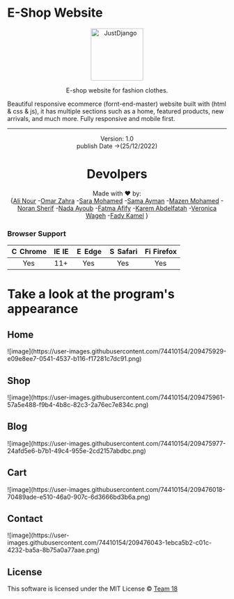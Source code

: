 # E-Shop Website
<p align="center">
  <p align="center">
    <a href="https://webprojectcs3.000webhostapp.com/index.html" target="_blank">
      <img src="https://webprojectcs3.000webhostapp.com/img/logo.svg" alt="JustDjango" height="120">
    </a>
  </p>
  <p align="center">
    E-shop website for fashion clothes.
  </p>
</p>

Beautiful responsive ecommerce (fornt-end-master) website built with (html & css & js), it has multiple sections such as a home, featured products, new arrivals, and much more. Fully responsive and mobile first.


---

<div align="center">
<p align="center"> Version: 1.0<br> publish Date ->(25/12/2022)</p>
  
# Devolpers

<p align="center"> Made with ❤ by: <br>{<a href="https://www.linkedin.com/in/ali-nour-3309581b9/">Ali Nour</a> -<a href="https://www.linkedin.com/in/omar-zahra-0021941a8/">Omar Zahra</a> -<a href="https://www.linkedin.com/in/saramohamedean/">Sara Mohamed</a> -<a href="https://www.linkedin.com/in/sama-ayman-830926233/">Sama Ayman</a> -<a href="https://www.linkedin.com/in/mazen-mohamed-9a0b88240">Mazen Mohamed</a> -<a href="https://www.linkedin.com/in/noran-sherif-7282a2235/">Noran Sherif</a> -<a href="https://www.linkedin.com/in/nadaa-ayoub-a5954a246/">Nada Ayoub</a> -<a href="https://www.linkedin.com/in/fatma-afify-76b4a6214">Fatma Afify</a> -<a href="https://www.linkedin.com/in/karem-abdelfatah-b70515248/">Karem Abdelfatah</a> -<a href="https://www.linkedin.com/in/vero-wageh-2392a8226">Veronica Wageh</a> -<a href="https://www.linkedin.com/in/fady-undefined-74a6a825b">Fady Kamel</a>  }</p>
</div>

### Browser Support
| <img src="https://user-images.githubusercontent.com/1215767/34348387-a2e64588-ea4d-11e7-8267-a43365103afe.png" alt="Chrome" width="16px" height="16px" /> Chrome | <img src="https://user-images.githubusercontent.com/1215767/34348590-250b3ca2-ea4f-11e7-9efb-da953359321f.png" alt="IE" width="16px" height="16px" /> IE | <img src="https://user-images.githubusercontent.com/1215767/34348380-93e77ae8-ea4d-11e7-8696-9a989ddbbbf5.png" alt="Edge" width="16px" height="16px" /> Edge | <img src="https://user-images.githubusercontent.com/1215767/34348394-a981f892-ea4d-11e7-9156-d128d58386b9.png" alt="Safari" width="16px" height="16px" /> Safari | <img src="https://user-images.githubusercontent.com/1215767/34348383-9e7ed492-ea4d-11e7-910c-03b39d52f496.png" alt="Firefox" width="16px" height="16px" /> Firefox |
| :---------: | :---------: | :---------: | :---------: | :---------: |
| Yes | 11+ | Yes | Yes | Yes |

# Take a look at the program's appearance

<h2>Home</h2>
![image](https://user-images.githubusercontent.com/74410154/209475929-e09e8ee7-0541-4537-b116-f17281c7dc91.png)

<h2>Shop</h2>
![image](https://user-images.githubusercontent.com/74410154/209475961-57a5e488-f9b4-4b8c-82c3-2a76ec7e834c.png)

<h2>Blog</h2>
![image](https://user-images.githubusercontent.com/74410154/209475977-24afd5e6-b7b1-49c4-955e-2cd2157abdbc.png)

<h2>Cart</h2>
![image](https://user-images.githubusercontent.com/74410154/209476018-70489ade-e510-46a0-907c-6d3666bd3b6a.png)

<h2> Contact</h2>
![image](https://user-images.githubusercontent.com/74410154/209476043-1ebca5b2-c01c-4232-ba5a-8b75a0a77aae.png)

## License

This software is licensed under the MIT License © [Team 18](https://github.com/alin00r)


